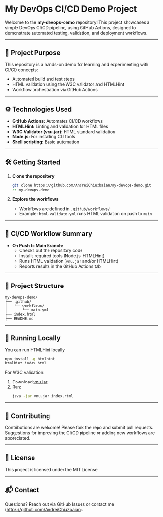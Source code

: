 # My DevOps CI/CD Demo Project

Welcome to the **my-devops-demo** repository! This project showcases a simple DevOps CI/CD pipeline,
using GitHub Actions, designed to demonstrate automated testing, validation, and deployment workflows.

---

## 🚀 Project Purpose

This repository is a hands-on demo for learning and experimenting with CI/CD concepts:
- Automated build and test steps
- HTML validation using the W3C validator and HTMLHint
- Workflow orchestration via GitHub Actions

---

## ⚙️ Technologies Used

- **GitHub Actions:** Automates CI/CD workflows
- **HTMLHint:** Linting and validation for HTML files
- **W3C Validator (vnu.jar):** HTML standard validation
- **Node.js:** For installing CLI tools
- **Shell scripting:** Basic automation

---

## 🛠️ Getting Started

1. **Clone the repository**
   ```bash
   git clone https://github.com/AndreiChiuzbaian/my-devops-demo.git
   cd my-devops-demo
   ```

2. **Explore the workflows**
   - Workflows are defined in `.github/workflows/`
   - Example: `html-validate.yml` runs HTML validation on push to `main`

---

## 🚦 CI/CD Workflow Summary

- **On Push to Main Branch:**
  - Checks out the repository code
  - Installs required tools (Node.js, HTMLHint)
  - Runs HTML validation (`vnu.jar` and/or HTMLHint)
  - Reports results in the GitHub Actions tab

---

## 📂 Project Structure

```
my-devops-demo/
├── .github/
│   └── workflows/
│       └── main.yml
├── index.html
├── README.md
```

---

## 🧪 Running Locally

You can run HTMLHint locally:
```bash
npm install -g htmlhint
htmlhint index.html
```

For W3C validation:
1. Download [vnu.jar](https://github.com/validator/validator/releases/latest)
2. Run:
   ```bash
   java -jar vnu.jar index.html
   ```

---

## 🤝 Contributing

Contributions are welcome! Please fork the repo and submit pull requests.  
Suggestions for improving the CI/CD pipeline or adding new workflows are appreciated.

---

## 📄 License

This project is licensed under the MIT License.

---

## 📬 Contact

Questions? Reach out via GitHub Issues or contact me (https://github.com/AndreiChiuzbaian).
